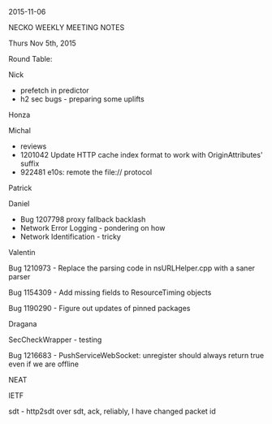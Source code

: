 2015-11-06

NECKO WEEKLY MEETING NOTES

Thurs Nov 5th, 2015

Round Table:

Nick

* prefetch in predictor
* h2 sec bugs - preparing some uplifts

Honza

Michal

 - reviews
 - 1201042 Update HTTP cache index format to work with OriginAttributes' suffix
 - 922481 e10s: remote the file:// protocol

Patrick

Daniel

* Bug 1207798 proxy fallback backlash
* Network Error Logging - pondering on how
* Network Identification - tricky

Valentin

Bug 1210973 - Replace the parsing code in nsURLHelper.cpp with a saner parser

Bug 1154309 - Add missing fields to ResourceTiming objects

Bug 1190290 - Figure out updates of pinned packages

Dragana

SecCheckWrapper  - testing

Bug 1216683 -       PushServiceWebSocket: unregister should always return true even if we are offline

NEAT

IETF

sdt - http2sdt over sdt, ack, reliably, I have changed packet id


